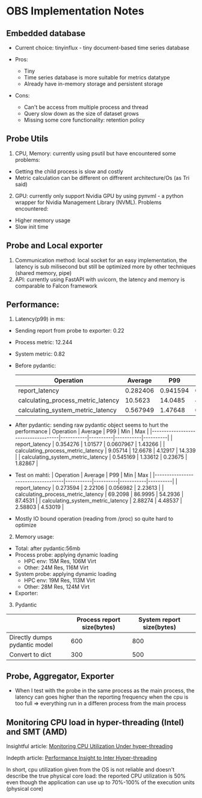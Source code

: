 # OBS Implementation Notes
## Embedded database

- Current choice: tinyinflux - tiny document-based time series database
- Pros:

  - Tiny
  - Time series database is more suitable for metrics datatype
  - Already have in-memory storage and persistent storage

- Cons:
  - Can't be access from multiple process and thread
  - Query slow down as the size of dataset grows
  - Missing some core functionality: retention policy

## Probe Utils

1. CPU, Memory: currently using psutil but have encountered some problems:

- Getting the child process is slow and costly
- Metric calculation can be different on diffrerent architecture/Os (as Tri said)

2. GPU: currently only support Nvidia GPU by using pynvml - a python wrapper for Nvidia Management Library (NVML). Problems encountered:

- Higher memory usage
- Slow init time

## Probe and Local exporter

1. Communication method: local socket for an easy implementation, the latency is sub milisecond but still be optimized more by other techniques (shared memory, pipe)
2. API: currently using FastAPI with uvicorn, the latency and memory is comparable to Falcon framework

## Performance:

1. Latency(p99) in ms:

- Sending report from probe to exporter: 0.22
- Process metric: 12.244
- System metric: 0.82
- Before pydantic:

    | Operation                          |   Average |       P99 |       Min |      Max |
    |------------------------------------|-----------|-----------|-----------|----------|
    | report_latency                     |  0.282406 |  0.941594 | 0.0486374 |  1.08504 |
    | calculating_process_metric_latency | 10.5623   | 14.0485   | 4.30012   | 14.462   |
    | calculating_system_metric_latency  |  0.567949 |  1.47648  | 0.203371  |  1.65439 |
- After pydantic: sending raw pydantic object seems to hurt the performance
    | Operation                          |   Average |      P99 |       Min |      Max |
    |------------------------------------|-----------|----------|-----------|----------|
    | report_latency                     |  0.354276 |  1.01577 | 0.0607967 |  1.43266 |
    | calculating_process_metric_latency |  9.05714  | 12.6678  | 4.12917   | 14.339   |
    | calculating_system_metric_latency  |  0.545169 |  1.33612 | 0.23675   |  1.82867 |
- Test on mahti:
    | Operation                          |   Average |      P99 |       Min |      Max |
    |------------------------------------|-----------|----------|-----------|----------|
    | report_latency                     |  0.273594 | 2.22106  | 0.056982 |  2.23613 |
    | calculating_process_metric_latency |  69.2098  | 86.9995  | 54.2936   | 87.4531   |
    | calculating_system_metric_latency  |  2.88274  |  4.48537 | 2.58803    |  4.53019 |
- Mostly IO bound operation (reading from /proc) so quite hard to optimize
2. Memory usage:
- Total: after pydantic:56mb
- Process probe: applying dynamic loading 
  - HPC env: 15M Res, 106M Virt
  - Other: 24M Res, 116M Virt
- System probe: applying dynamic loading 
  - HPC env: 19M Res, 113M Virt
  - Other: 28M Res, 124M Virt
- Exporter:

3. Pydantic 

|                               | Process report size(bytes) | System report size(bytes) |   |
|-------------------------------|----------------------------|---------------------------|---|
| Directly dumps pydantic model | 600                        | 800                       |   |
| Convert to dict               | 300                        | 500                       |   |
## Probe, Aggregator, Exporter 
- When I test with the probe in the same process as the main process, the latency can goes higher than the reporting frequency when the cpu is too full => everything run in a differen process from the main process

## Monitoring CPU load in hyper-threading (Intel) and SMT (AMD)
Insightful article: [Monitoring CPU Utilization Under hyper-threading](http://perfdynamics.blogspot.com/2014/01/monitoring-cpu-utilization-under-hyper.html)

Indepth article: [Performance Insight to Inter Hyper-threading](https://web.archive.org/web/20100810110350/http://software.intel.com/en-us/articles/performance-insights-to-intel-hyper-threading-technology/)

In short, cpu utilization given from the OS is not reliable and doesn't describe the true physical core load: the reported CPU utilization is 50% even though the application can use up to 70%-100% of the execution units (physical core)

